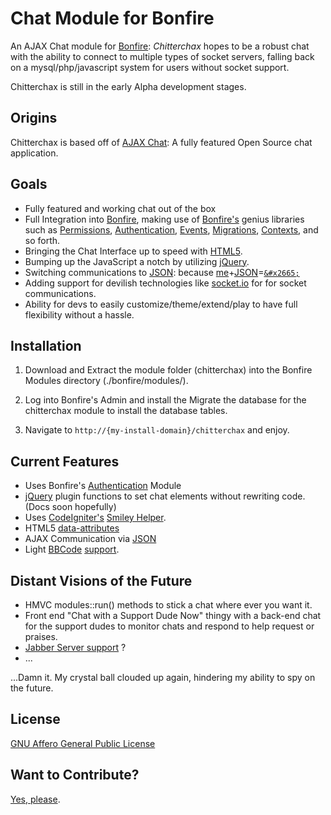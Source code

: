 Chat Module for Bonfire
=======================

An AJAX Chat module for [Bonfire](http://cibonfire.com/): _Chitterchax_ hopes to be a robust chat with the ability to connect to multiple types of socket servers, falling back on a mysql/php/javascript system for users without socket support.

Chitterchax is still in the early Alpha development stages.

Origins
-------

Chitterchax is based off of [AJAX Chat](https://blueimp.net/ajax/): A fully featured Open Source chat application.

Goals
-----

* Fully featured and working chat out of the box
* Full Integration into [Bonfire](http://cibonfire.com/), making use of [Bonfire's](http://cibonfire.com/) genius libraries such as [Permissions](http://cibonfire.com/docs/files2/core_modules/permissions-txt.html), [Authentication](http://cibonfire.com/docs/files/core_modules/users/libraries/auth-php.html), [Events](http://guides.cibonfire.com/system_events.html), [Migrations](http://guides.cibonfire.com/migrations.html), [Contexts](http://cibonfire.com/docs/files2/general_topics/contexts-txt.html), and so forth.
* Bringing the Chat Interface up to speed with [HTML5](http://en.wikipedia.org/wiki/HTML5).
* Bumping up the JavaScript a notch by utilizing [jQuery](http://docs.jquery.com/Main_Page).
* Switching communications to [JSON](http://en.wikipedia.org/wiki/JSON): because [me](http://en.wikipedia.org/wiki/Loser_%28hand_gesture%29)+[JSON](http://www.json.org/)=[`&#x2665;`](http://www.youtube.com/watch?v=xECx-42Wlho&feature=related)
* Adding support for devilish technologies like [socket.io](http://socket.io/) for for socket communications.
* Ability for devs to easily customize/theme/extend/play to have full flexibility without a hassle.

Installation
------------

1. Download and Extract the module folder (chitterchax) into the Bonfire Modules directory (./bonfire/modules/).

2. Log into Bonfire's Admin and install the Migrate the database for the chitterchax module to install the database tables.

3. Navigate to `http://{my-install-domain}/chitterchax` and enjoy.

Current Features
----------------

* Uses Bonfire's [Authentication](http://cibonfire.com/docs/files/core_modules/users/libraries/auth-php.html) Module
* [jQuery](http://jquery.com/) plugin functions to set chat elements without rewriting code. (Docs soon hopefully)
* Uses [CodeIgniter's](http://codeigniter.com/) [Smiley Helper](http://codeigniter.com/user_guide/helpers/smiley_helper.html).
* HTML5 [data-attributes](http://www.w3.org/TR/html5/elements.html#embedding-custom-non-visible-data-with-the-data-attributes)
* AJAX Communication via [JSON](http://www.json.org/)
* Light [BBCode](http://en.wikipedia.org/wiki/BBCode) [support](http://codeigniter.com/wiki/BBCode_Helper).

Distant Visions of the Future
-----------------------------

* HMVC modules::run() methods to stick a chat where ever you want it.
* Front end "Chat with a Support Dude Now" thingy with a back-end chat for the support dudes to monitor chats and respond to help request or praises.
* [Jabber Server support](http://blog.jwchat.org/jsjac/) ?
* ...

...Damn it. My crystal ball clouded up again, hindering my ability to spy on the future.

License
-------

[GNU Affero General Public License](http://www.gnu.org/licenses/agpl.html)

Want to Contribute?
-------------------

[Yes, please](https://github.com/thedudeguy/chitterchax/fork).